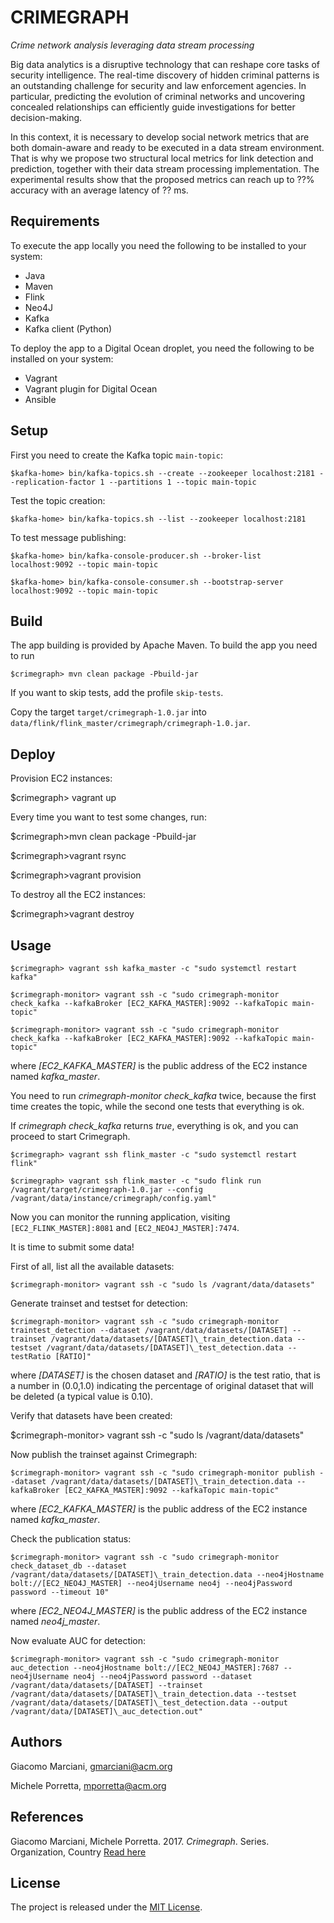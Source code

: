 # CRIMEGRAPH

*Crime network analysis leveraging data stream processing*

Big data analytics is a disruptive technology that can reshape core tasks of security intelligence.
The real-time discovery of hidden criminal patterns is an outstanding challenge for security and law enforcement agencies.
In particular, predicting the evolution of criminal networks and uncovering concealed relationships can efficiently guide investigations for better decision-making.

In this context, it is necessary to develop social network metrics that are both domain-aware and ready to be executed in a data stream environment.
That is why we propose two structural local metrics for link detection and prediction, together with their data stream processing implementation.
The experimental results show that the proposed metrics can reach up to ??\% accuracy with an average latency of ?? ms.

## Requirements
To execute the app locally you need the following to be installed to your system:

* Java
* Maven
* Flink
* Neo4J
* Kafka
* Kafka client (Python)

To deploy the app to a Digital Ocean droplet, you need the following to be installed on your system:
* Vagrant
* Vagrant plugin for Digital Ocean
* Ansible

## Setup
First you need to create the Kafka topic `main-topic`:

    $kafka-home> bin/kafka-topics.sh --create --zookeeper localhost:2181 --replication-factor 1 --partitions 1 --topic main-topic

Test the topic creation:

    $kafka-home> bin/kafka-topics.sh --list --zookeeper localhost:2181

To test message publishing:

    $kafka-home> bin/kafka-console-producer.sh --broker-list localhost:9092 --topic main-topic

    $kafka-home> bin/kafka-console-consumer.sh --bootstrap-server localhost:9092 --topic main-topic


## Build
The app building is provided by Apache Maven. To build the app you need to run

    $crimegraph> mvn clean package -Pbuild-jar

If you want to skip tests, add the profile `skip-tests`.

Copy the target `target/crimegraph-1.0.jar` into `data/flink/flink_master/crimegraph/crimegraph-1.0.jar`.


## Deploy
Provision EC2 instances:

  $crimegraph> vagrant up

Every time you want to test some changes, run:

  $crimegraph>mvn clean package -Pbuild-jar

  $crimegraph>vagrant rsync

  $crimegraph>vagrant provision

To destroy all the EC2 instances:

  $crimegraph>vagrant destroy


## Usage

    $crimegraph> vagrant ssh kafka_master -c "sudo systemctl restart kafka"

    $crimegraph-monitor> vagrant ssh -c "sudo crimegraph-monitor check_kafka --kafkaBroker [EC2_KAFKA_MASTER]:9092 --kafkaTopic main-topic"

    $crimegraph-monitor> vagrant ssh -c "sudo crimegraph-monitor check_kafka --kafkaBroker [EC2_KAFKA_MASTER]:9092 --kafkaTopic main-topic"

where *[EC2_KAFKA_MASTER]* is the public address of the EC2 instance named *kafka_master*.

You need to run *crimegraph-monitor check_kafka* twice, because the first time creates the topic, while the second one tests that everything is ok.

If *crimegraph check_kafka* returns *true*, everything is ok, and you can proceed to start Crimegraph.

    $crimegraph> vagrant ssh flink_master -c "sudo systemctl restart flink"

    $crimegraph> vagrant ssh flink_master -c "sudo flink run /vagrant/target/crimegraph-1.0.jar --config /vagrant/data/instance/crimegraph/config.yaml"

Now you can monitor the running application, visiting `[EC2_FLINK_MASTER]:8081` and `[EC2_NEO4J_MASTER]:7474`.

It is time to submit some data!

First of all, list all the available datasets:

    $crimegraph-monitor> vagrant ssh -c "sudo ls /vagrant/data/datasets"

Generate trainset and testset for detection:

    $crimegraph-monitor> vagrant ssh -c "sudo crimegraph-monitor traintest_detection --dataset /vagrant/data/datasets/[DATASET] --trainset /vagrant/data/datasets/[DATASET]\_train_detection.data --testset /vagrant/data/datasets/[DATASET]\_test_detection.data --testRatio [RATIO]"

where *[DATASET]* is the chosen dataset and *[RATIO]* is the test ratio, that is a number in (0.0,1.0) indicating the percentage of original dataset that will be deleted (a typical value is 0.10).

Verify that datasets have been created:

  $crimegraph-monitor> vagrant ssh -c "sudo ls /vagrant/data/datasets"

Now publish the trainset against Crimegraph:

    $crimegraph-monitor> vagrant ssh -c "sudo crimegraph-monitor publish --dataset /vagrant/data/datasets/[DATASET]\_train_detection.data --kafkaBroker [EC2_KAFKA_MASTER]:9092 --kafkaTopic main-topic"

where *[EC2_KAFKA_MASTER]* is the public address of the EC2 instance named *kafka_master*.

Check the publication status:

    $crimegraph-monitor> vagrant ssh -c "sudo crimegraph-monitor check_dataset_db --dataset /vagrant/data/datasets/[DATASET]\_train_detection.data --neo4jHostname bolt://[EC2_NEO4J_MASTER] --neo4jUsername neo4j --neo4jPassword password --timeout 10"

where *[EC2_NEO4J_MASTER]* is the public address of the EC2 instance named *neo4j_master*.

Now evaluate AUC for detection:

    $crimegraph-monitor> vagrant ssh -c "sudo crimegraph-monitor auc_detection --neo4jHostname bolt://[EC2_NEO4J_MASTER]:7687 --neo4jUsername neo4j --neo4jPassword password --dataset /vagrant/data/datasets/[DATASET] --trainset /vagrant/data/datasets/[DATASET]\_train_detection.data --testset /vagrant/data/datasets/[DATASET]\_test_detection.data --output /vagrant/data/[DATASET]\_auc_detection.out"

## Authors
Giacomo Marciani, [gmarciani@acm.org](mailto:gmarciani@acm.org)

Michele Porretta, [mporretta@acm.org](mailto:mporretta@acm.org)


## References
Giacomo Marciani, Michele Porretta. 2017. *Crimegraph*. Series. Organization, Country [Read here](https://gmarciani.com)


## License
The project is released under the [MIT License](https://opensource.org/licenses/MIT).
